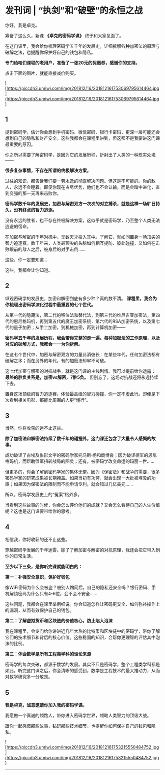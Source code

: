 # 发刊词 | “执剑”和“破壁”的永恒之战

你好，我是卓克。

筹备了这么久，新课 **《卓克的密码学课》** 终于和大家见面了。

在这门课里，我会给你梳理密码学五千年的发展史，详细拆解各种加密法的原理与破解之法，也提醒你保护好自己的钱包和隐私。

 **专门给咱们课程的老用户，准备了一张20元的优惠券，感谢你的支持。**

点击下面的图片，就能直接减价购买。

![https://piccdn3.umiwi.com/img/201812/16/201812161753069795614464.jpg](https://piccdn3.umiwi.com/img/201812/16/201812161753069795614464.jpg)

## 1

提到密码学，估计你会想到手机密码、微信密码、银行卡密码，更深一层可能还会想到自己的隐私和财产安全。这些我都会在课程里讲到，但这都不是我要讲这门课最重要的原因。

你之所以需要了解密码学，是因为它的发展历程，折射出了人类的一种现实处境——

 **很多复杂事情，不存在所谓的终极解决方案。**

过往的知识，都告诉我们要一劳永逸的彻底解决问题。但这是不可能的。你的敌人，永远不会睡着。即便你现在占尽优势，他们也不会认输，而是会暗中进化，直到变强的那一天再来击败你。

 **密码学数千年的发展史，加密与解密双方一次次的对立搏杀，就是这样一场旷日持久，没有终点的智力追逐。**

没有永远的胜者，也不存在终极解决方案，这似乎就是密码学，乃至整个人类无法逃避的宿命。

在加密与解密的千年对抗中，无数天才投入其中。了解它，就如同置身一场顶尖的智力追逐赛。数千年来，人类最顶尖的头脑如何相互提防、彼此碰撞，又如何在击败眼前的敌人之后，被身后的对手击倒……

这些，你一定要知道；

这些，我都会让你知道。

## 2

纵观密码学的发展史，加密和解密到底有多少种？真的数不清。 **课程里，我会为你梳理出密码学演化过程中最重要的七个世代。**

从第一代的隐藏法，第二代的移位法和替代法，到第三代的维尼吉亚加密法，第四代的恩尼格玛机，再到第五代的魔王加密系统，第六代的RSA加密系统，以及第七代的量子加密；从手工加密，到机械加密，再到计算机加密——

 **密码学五千年的发展历程，我会带你完整的走一遍。每种加密法的工作原理，以及对应的破解方式，我都会一一为你拆解。**

在这七个世代中，加密与解密双方的力量此消彼长：在某些年代，任何加密法都有破解之术；而在另外的年代，有的加密法却牢不可破。

这七代加密与解密的对抗战争，就是这门课的主线剧情。我可以提前给你透露： **最终的胜负关系是，加密vs解密，7胜5负。** 但别忘了，这场对抗战还将永远持续下去。

置身这场顶级的智力追逐赛，体验最高级的智力碰撞，你一定不虚此行。即便是下次看到相关电影，都能比周围的人更“懂行”。

## 3

当然，你将收获的远不止这些。

 **除了加密法和解密法持续了数千年的碰撞外，这门课还包含了大量令人感慨的故事。**

成功破译了古埃及象形文字的密码学家托马斯·杨和商博良；因为破译德军的恩尼格玛机，而帮助盟军扭转战局的图灵；还有，被密码学改变命运的玛丽一世……

但更多的，你会了解到密码学家的集体无奈。因为《保密法》和战争的需要，很多密码学家的研究成果被长期掩盖。如果当初有功劳，就会出现一大批被埋没的功臣；如果因为保密法的限制而不能申请专利，就会错过几亿美元……

所以，密码学发展史上的“冤案”格外多。

当看到这些故事的时候，你会怎么评价他们的成就？又会怎么看待自己的人生价值呢？这也是这门课要带给你的思考。

## 4

相信我，你将收获的还不止这些。

穿越密码学发展的千年迷雾，除了了解加密与解密的对抗原理，我还会把它带入到你的日常生活。

 **至少以下三条，是你听完课就能明白的：**

 **第一：补强安全意识，保护好钱包**

像WiFi密码为什么会被盗？被别人蹭网后，自己的隐私还安全吗？银行密码、手机解锁密码为什么只有4-6位，会不会不安全……

这些问题，我都会在课里举例细说。你会知道怎样让密码更安全、如何弥补操作上的漏洞，从而有效保护自己的钱包。

 **第二：了解虚拟货币和区块链的价值核心，防止陷入泡沫**

我在课程里，会专门给你讲讲近几年大热的比特币和区块链中的密码学，带你了解它们的技术细节和背后的核心价值。这些稳固的知识，会帮你更理智的评估其中泡沫的比例。

 **第三：体会数学是所有工程类学科的理论来源**

密码学的每次突破，都源于数学的发展。其实不只是密码学，整个工程类学科都是如此。听完这门课之后，你会清晰的感受到，数学是工程技术的最大推动力，从而对数学研究多一分敬畏。

## 5

 **我是卓克，诚意邀请你加入我的密码学课。**

我愿做一个真诚的领路人，带你进入密码学世界，领略人类智力的顶级大战。

跟你一起感慨那些故事，钻研那些技术细节，也提醒你如何保护自己的钱包和隐私。

![https://piccdn3.umiwi.com/img/201812/16/201812161753215550484752.jpg](https://piccdn3.umiwi.com/img/201812/16/201812161753215550484752.jpg)

---
